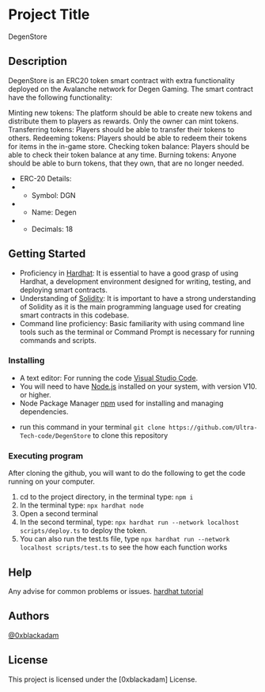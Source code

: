 # Project Title
DegenStore

## Description
DegenStore is an ERC20 token smart contract with extra functionality deployed on the Avalanche network for Degen Gaming. The smart contract have the following functionality:

Minting new tokens: The platform should be able to create new tokens and distribute them to players as rewards. Only the owner can mint tokens.
Transferring tokens: Players should be able to transfer their tokens to others.
Redeeming tokens: Players should be able to redeem their tokens for items in the in-game store.
Checking token balance: Players should be able to check their token balance at any time.
Burning tokens: Anyone should be able to burn tokens, that they own, that are no longer needed.

 * ERC-20 Details:
 * - Symbol: DGN
 * - Name: Degen
 * - Decimals: 18

## Getting Started
- Proficiency in [Hardhat](https://hardhat.org/): It is essential to have a good grasp of using Hardhat, a development environment designed for writing, testing, and deploying smart contracts. 
- Understanding of [Solidity](https://soliditylang.org/): It is important to have a strong understanding of Solidity as it is the main programming language used for creating smart contracts in this codebase.
- Command line proficiency: Basic familiarity with using command line tools such as the terminal or Command Prompt is necessary for running commands and scripts.

### Installing
- A text editor: For running the code [Visual Studio Code](https://code.visualstudio.com/).
- You will need to have [Node.js](https://nodejs.org/en) installed on your system, with version V10. or higher.
- Node Package Manager [npm](https://docs.npmjs.com/downloading-and-installing-node-js-and-npm) used for installing and managing dependencies.
* run this command in your terminal `git clone https://github.com/Ultra-Tech-code/DegenStore` to clone this repository

### Executing program

After cloning the github, you will want to do the following to get the code running on your computer.
 1. cd to the project directory, in the terminal type: `npm i`
 2. In the terminal type: `npx hardhat node`
 3. Open a second terminal
 4. In the second terminal, type: `npx hardhat run --network localhost scripts/deploy.ts` to deploy the token.
 5. You can also run the test.ts file, type `npx hardhat run --network localhost scripts/test.ts` to see the how each function works 

## Help

Any advise for common problems or issues.
[hardhat tutorial](https://hardhat.org/tutorial)


## Authors
  [@0xblackadam](https://twitter.com/i_hizick)

## License

This project is licensed under the [0xblackadam] License.